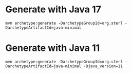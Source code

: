 # Generate with Java 17
`mvn archetype:generate -DarchetypeGroupId=org.sterl -DarchetypeArtifactId=java-minimal`

# Generate with Java 11
`mvn archetype:generate -DarchetypeGroupId=org.sterl -DarchetypeArtifactId=java-minimal -Djava_version=11`
